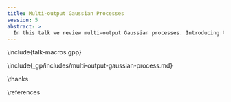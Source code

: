 ```yaml
---
title: Multi-output Gaussian Processes
session: 5
abstract: >
  In this talk we review multi-output Gaussian processes. Introducing them initially through a Kalman filter representation of a GP.
---
```


<!-- To compile -->

\include{talk-macros.gpp}

\include{_gp/includes/multi-output-gaussian-process.md}

\thanks

\references




